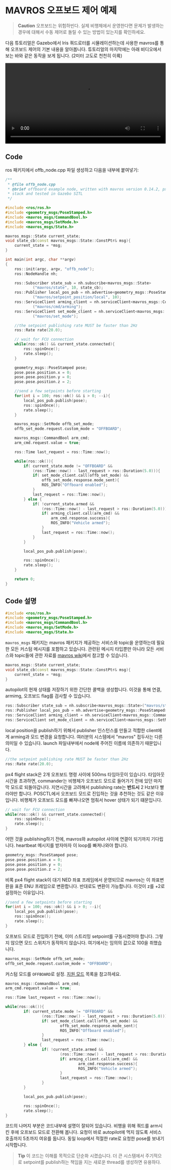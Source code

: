# MAVROS 오프보드 제어 예제

> **Caution** 오프보드는 위험하빈다. 실제 비행체에서 운영한다면 문제가 발생하는 경우에 대해서 수동 제어로 돌릴 수 있는 방법이 있는지를 확인하세요.

다음 튜토리얼은 Gazebo에서 Iris 쿼드로터를 시뮬레이션하는데 사용한 mavros를 통해 오프보드 제어의 기본 내용을 알아봅니다. 튜토리얼의 마지막에는 아래 비디오에서 보는 바와 같은 동작을 보게 됩니다. (2미터 고도로 천천히 이륙)

<video width="100%" autoplay="true" controls="true">
	<source src="../../assets/simulation/gazebo_offboard.webm" type="video/webm">
</video>

## Code
ros 패키지에서 offb_node.cpp 파일 생성하고 다음을 내부에 붙여넣기:

```cpp
/**
 * @file offb_node.cpp
 * @brief offboard example node, written with mavros version 0.14.2, px4 flight
 * stack and tested in Gazebo SITL
 */

#include <ros/ros.h>
#include <geometry_msgs/PoseStamped.h>
#include <mavros_msgs/CommandBool.h>
#include <mavros_msgs/SetMode.h>
#include <mavros_msgs/State.h>

mavros_msgs::State current_state;
void state_cb(const mavros_msgs::State::ConstPtr& msg){
    current_state = *msg;
}

int main(int argc, char **argv)
{
    ros::init(argc, argv, "offb_node");
    ros::NodeHandle nh;

    ros::Subscriber state_sub = nh.subscribe<mavros_msgs::State>
            ("mavros/state", 10, state_cb);
    ros::Publisher local_pos_pub = nh.advertise<geometry_msgs::PoseStamped>
            ("mavros/setpoint_position/local", 10);
    ros::ServiceClient arming_client = nh.serviceClient<mavros_msgs::CommandBool>
            ("mavros/cmd/arming");
    ros::ServiceClient set_mode_client = nh.serviceClient<mavros_msgs::SetMode>
            ("mavros/set_mode");

    //the setpoint publishing rate MUST be faster than 2Hz
    ros::Rate rate(20.0);

    // wait for FCU connection
    while(ros::ok() && current_state.connected){
        ros::spinOnce();
        rate.sleep();
    }

    geometry_msgs::PoseStamped pose;
    pose.pose.position.x = 0;
    pose.pose.position.y = 0;
    pose.pose.position.z = 2;

    //send a few setpoints before starting
    for(int i = 100; ros::ok() && i > 0; --i){
        local_pos_pub.publish(pose);
        ros::spinOnce();
        rate.sleep();
    }

    mavros_msgs::SetMode offb_set_mode;
    offb_set_mode.request.custom_mode = "OFFBOARD";

    mavros_msgs::CommandBool arm_cmd;
    arm_cmd.request.value = true;

    ros::Time last_request = ros::Time::now();

    while(ros::ok()){
        if( current_state.mode != "OFFBOARD" &&
            (ros::Time::now() - last_request > ros::Duration(5.0))){
            if( set_mode_client.call(offb_set_mode) &&
                offb_set_mode.response.mode_sent){
                ROS_INFO("Offboard enabled");
            }
            last_request = ros::Time::now();
        } else {
            if( !current_state.armed &&
                (ros::Time::now() - last_request > ros::Duration(5.0))){
                if( arming_client.call(arm_cmd) &&
                    arm_cmd.response.success){
                    ROS_INFO("Vehicle armed");
                }
                last_request = ros::Time::now();
            }
        }

        local_pos_pub.publish(pose);

        ros::spinOnce();
        rate.sleep();
    }

    return 0;
}

```

## Code 설명

```cpp
#include <ros/ros.h>
#include <geometry_msgs/PoseStamped.h>
#include <mavros_msgs/CommandBool.h>
#include <mavros_msgs/SetMode.h>
#include <mavros_msgs/State.h>
```

`mavros_msgs` 패키지는 mavros 패키지가 제공하는 서비스와 topic을 운영하는데 필요한 모든 커스텀 메시지를 포함하고 있습니다. 관련된 메시지 타입뿐만 아니라 모든 서비스와 topic들에 관한 자료를 [mavros wiki](http://wiki.ros.org/mavros)에서 참고할 수 있습니다.

```cpp
mavros_msgs::State current_state;
void state_cb(const mavros_msgs::State::ConstPtr& msg){
    current_state = *msg;
}
```

autopilot의 현재 상태를 저장하기 위한 간단한 콜백을 생성합니다. 이것을 통해 연결, armimg, 오프보드 flag를 검사할 수 있습니다.

```cpp
ros::Subscriber state_sub = nh.subscribe<mavros_msgs::State>("mavros/state", 10, state_cb);
ros::Publisher local_pos_pub = nh.advertise<geometry_msgs::PoseStamped>("mavros/setpoint_position/local", 10);
ros::ServiceClient arming_client = nh.serviceClient<mavros_msgs::CommandBool>("mavros/cmd/arming");
ros::ServiceClient set_mode_client = nh.serviceClient<mavros_msgs::SetMode>("mavros/set_mode");
```

local position을 publish하기 위해서 publisher 인스턴스를 만들고 적합한 client에게 arming과 모드 변경을 요청합니다. 여러분의 시스템에서 "mavros" 접두사는 다른 의미일 수 있습니다. launch 파일내부에서 node에 주어진 이름에 의존하기 때문입니다.

```cpp
//the setpoint publishing rate MUST be faster than 2Hz
ros::Rate rate(20.0);
```
px4 flight stack은 2개 오프보드 명령 사이에 500ms 타임아웃이 있습니다. 타임아웃 시간을 초과하면, commander는 비행체가 오프보드 모드로 들어가기 전에 있던 마지막 모드로 되돌아갑니다. 지연시간을 고려해서 publishing rate는 **반드시** 2 Hz보다 빨라야만 합니다. POSCTL에서 오프보드 모드로 진입하는 것을 추천하는 것도 같은 이유입니다. 비행체가 오프보드 모드를 빠져나오면 멈춰서 hover 상태가 되기 떄문입니다.

```cpp
// wait for FCU connection
while(ros::ok() && current_state.connected){
    ros::spinOnce();
    rate.sleep();
}
```

어떤 것을 publishing하기 전에, mavros와 autopilot 사이에 연결이 되기까지 기다립니다. heartbeat 메시지를 받자마자 이 loop를 빠져나와야 합니다.

```cpp
geometry_msgs::PoseStamped pose;
pose.pose.position.x = 0;
pose.pose.position.y = 0;
pose.pose.position.z = 2;
```

비록 px4 flight stack이 대기 NED 좌표 프레임에서 운영되므로 mavros는 이 좌표변환을 표준 ENU 프레임으로 변환합니다. 반대로도 변환이 가능합니다. 이것이 z를 +2로 설정하는 이유입니다.

```cpp
//send a few setpoints before starting
for(int i = 100; ros::ok() && i > 0; --i){
    local_pos_pub.publish(pose);
    ros::spinOnce();
    rate.sleep();
}
```
오프보드 모드로 진입하기 전에, 이미 스트리밍 setpoint를 구동시켰어야 합니다. 그렇지 않으면 모드 스위치가 동작하지 않습니다. 여기에서는 임의의 값으로 100을 취했습니다.
```cpp
mavros_msgs::SetMode offb_set_mode;
offb_set_mode.request.custom_mode = "OFFBOARD";
```
커스텀 모드를 `OFFBOARD`로 설정. [지원 모드](http://wiki.ros.org/mavros/CustomModes#PX4_native_flight_stack) 목록을 참고하세요.

```cpp
mavros_msgs::CommandBool arm_cmd;
arm_cmd.request.value = true;

ros::Time last_request = ros::Time::now();

while(ros::ok()){
		if( current_state.mode != "OFFBOARD" &&
				(ros::Time::now() - last_request > ros::Duration(5.0))){
				if( set_mode_client.call(offb_set_mode) &&
						offb_set_mode.response.mode_sent){
						ROS_INFO("Offboard enabled");
				}
				last_request = ros::Time::now();
		} else {
				if( !current_state.armed &&
						(ros::Time::now() - last_request > ros::Duration(5.0))){
						if( arming_client.call(arm_cmd) &&
								arm_cmd.response.success){
								ROS_INFO("Vehicle armed");
						}
						last_request = ros::Time::now();
				}
		}

		local_pos_pub.publish(pose);

		ros::spinOnce();
		rate.sleep();
}
```
코드의 나머지 부분은 코드내부에 설명이 잘되어 있습니다. 비행을 위해 쿼드를 arm시킨 후에 오프보드 모드로 전환해 봅니다. 요청이 바로 autopilot에 먹지 않도록 서비스 호출까지 5초까지 여유를 둡니다. 동일 loop에서 적절한 rate로 요청한 pose를 보내기 시작합니다.

> **Tip** 이 코드는 이해를 목적으로 단순화 시켰습니다. 더 큰 시스템에서 주기적으로 setpoint를 publish하는 책임을 지는 새로운 thread를 생성하면 유용하다.
